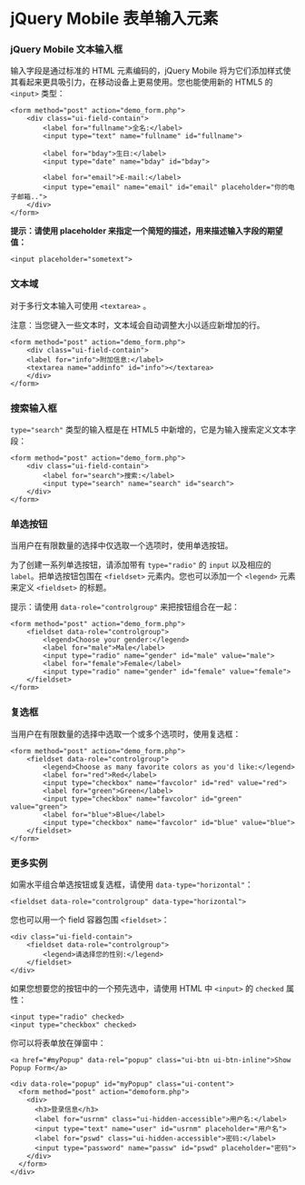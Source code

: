 # jQuery Mobile 表单输入元素

### jQuery Mobile 文本输入框

输入字段是通过标准的 HTML 元素编码的，jQuery Mobile 将为它们添加样式使其看起来更具吸引力，在移动设备上更易使用。您也能使用新的 HTML5 的 `<input>` 类型：

	<form method="post" action="demo_form.php">
		<div class="ui-field-contain">
			<label for="fullname">全名:</label>
			<input type="text" name="fullname" id="fullname">
			
			<label for="bday">生日:</label>
			<input type="date" name="bday" id="bday">
			
			<label for="email">E-mail:</label>
			<input type="email" name="email" id="email" placeholder="你的电子邮箱..">
		</div>
	</form>

**提示：请使用 placeholder 来指定一个简短的描述，用来描述输入字段的期望值：**

	<input placeholder="sometext">

### 文本域

对于多行文本输入可使用 `<textarea>` 。

注意：当您键入一些文本时，文本域会自动调整大小以适应新增加的行。

	<form method="post" action="demo_form.php">
		<div class="ui-field-contain">
		<label for="info">附加信息:</label>
		<textarea name="addinfo" id="info"></textarea>
		</div>
	</form>

### 搜索输入框

`type="search"` 类型的输入框是在 HTML5 中新增的，它是为输入搜索定义文本字段：

	<form method="post" action="demo_form.php">
		<div class="ui-field-contain">
			<label for="search">搜索:</label>
			<input type="search" name="search" id="search">
		</div>
	</form>

### 单选按钮

当用户在有限数量的选择中仅选取一个选项时，使用单选按钮。

为了创建一系列单选按钮，请添加带有 `type="radio"` 的 `input` 以及相应的 `label`。把单选按钮包围在 `<fieldset>` 元素内。您也可以添加一个 `<legend>` 元素来定义 `<fieldset>` 的标题。

提示：请使用 `data-role="controlgroup"` 来把按钮组合在一起：

	<form method="post" action="demo_form.php">
		<fieldset data-role="controlgroup">
			<legend>Choose your gender:</legend>
			<label for="male">Male</label>
			<input type="radio" name="gender" id="male" value="male">
			<label for="female">Female</label>
			<input type="radio" name="gender" id="female" value="female"> 
		</fieldset>
	</form>

### 复选框

当用户在有限数量的选择中选取一个或多个选项时，使用复选框：

	<form method="post" action="demo_form.php">
		<fieldset data-role="controlgroup">
			<legend>Choose as many favorite colors as you'd like:</legend>
			<label for="red">Red</label>
			<input type="checkbox" name="favcolor" id="red" value="red">
			<label for="green">Green</label>
			<input type="checkbox" name="favcolor" id="green" value="green">
			<label for="blue">Blue</label>
			<input type="checkbox" name="favcolor" id="blue" value="blue"> 
		</fieldset>
	</form>

### 更多实例

如需水平组合单选按钮或复选框，请使用 `data-type="horizontal"`：

	<fieldset data-role="controlgroup" data-type="horizontal">

您也可以用一个 field 容器包围 `<fieldset>`：

	<div class="ui-field-contain">
		<fieldset data-role="controlgroup">
			<legend>请选择您的性别:</legend>
		</fieldset>
	</div>

如果您想要您的按钮中的一个预先选中，请使用 HTML 中 `<input>` 的 `checked` 属性：

	<input type="radio" checked>
	<input type="checkbox" checked>

你可以将表单放在弹窗中：

	<a href="#myPopup" data-rel="popup" class="ui-btn ui-btn-inline">Show Popup Form</a>
	
	<div data-role="popup" id="myPopup" class="ui-content">
	  <form method="post" action="demoform.php">
	    <div>
	      <h3>登录信息</h3>
	      <label for="usrnm" class="ui-hidden-accessible">用户名:</label>
	      <input type="text" name="user" id="usrnm" placeholder="用户名">
	      <label for="pswd" class="ui-hidden-accessible">密码:</label>
	      <input type="password" name="passw" id="pswd" placeholder="密码">
	    </div>
	  </form>
	</div> 












